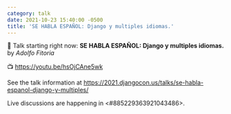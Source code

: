 ```yaml
---
category: talk
date: 2021-10-23 15:40:00 -0500
title: 'SE HABLA ESPAÑOL: Django y multiples idiomas.'
---
```


:tada: Talk starting right now: **SE HABLA ESPAÑOL: Django y multiples idiomas.** by *Adolfo Fitoria*

:tv: https://youtu.be/hsOjCAne5wk

See the talk information at https://2021.djangocon.us/talks/se-habla-espanol-django-y-multiples/

Live discussions are happening in <#885229363921043486>.